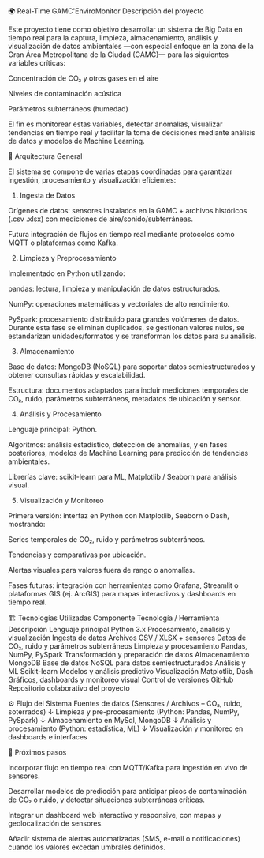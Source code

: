 🌍 Real-Time GAMC'EnviroMonitor
Descripción del proyecto

Este proyecto tiene como objetivo desarrollar un sistema de Big Data en tiempo real para la captura, limpieza, almacenamiento, análisis y visualización de datos ambientales —con especial enfoque en la zona de la Gran Área Metropolitana de la Ciudad (GAMC)— para las siguientes variables críticas:

Concentración de CO₂ y otros gases en el aire

Niveles de contaminación acústica

Parámetros subterráneos (humedad)

El fin es monitorear estas variables, detectar anomalías, visualizar tendencias en tiempo real y facilitar la toma de decisiones mediante análisis de datos y modelos de Machine Learning.

🧩 Arquitectura General

El sistema se compone de varias etapas coordinadas para garantizar ingestión, procesamiento y visualización eficientes:

1. Ingesta de Datos

Orígenes de datos: sensores instalados en la GAMC + archivos históricos (.csv .xlsx) con mediciones de aire/sonido/subterráneas.

Futura integración de flujos en tiempo real mediante protocolos como MQTT o plataformas como Kafka.

2. Limpieza y Preprocesamiento

Implementado en Python utilizando:

pandas: lectura, limpieza y manipulación de datos estructurados.

NumPy: operaciones matemáticas y vectoriales de alto rendimiento.

PySpark: procesamiento distribuido para grandes volúmenes de datos.
Durante esta fase se eliminan duplicados, se gestionan valores nulos, se estandarizan unidades/formatos y se transforman los datos para su análisis.

3. Almacenamiento

Base de datos: MongoDB (NoSQL) para soportar datos semi­estructurados y obtener consultas rápidas y escalabilidad.

Estructura: documentos adaptados para incluir mediciones temporales de CO₂, ruido, parámetros subterráneos, metadatos de ubicación y sensor.

4. Análisis y Procesamiento

Lenguaje principal: Python.

Algoritmos: análisis estadístico, detección de anomalías, y en fases posteriores, modelos de Machine Learning para predicción de tendencias ambientales.

Librerías clave: scikit-learn para ML, Matplotlib / Seaborn para análisis visual.

5. Visualización y Monitoreo

Primera versión: interfaz en Python con Matplotlib, Seaborn o Dash, mostrando:

Series temporales de CO₂, ruido y parámetros subterráneos.

Tendencias y comparativas por ubicación.

Alertas visuales para valores fuera de rango o anomalías.

Fases futuras: integración con herramientas como Grafana, Streamlit o plataformas GIS (ej. ArcGIS) para mapas interactivos y dashboards en tiempo real.

🏗️ Tecnologías Utilizadas
Componente	Tecnología / Herramienta	Descripción
Lenguaje principal	Python 3.x	Procesamiento, análisis y visualización
Ingesta de datos	Archivos CSV / XLSX + sensores	Datos de CO₂, ruido y parámetros subterráneos
Limpieza y procesamiento	Pandas, NumPy, PySpark	Transformación y preparación de datos
Almacenamiento	MongoDB	Base de datos NoSQL para datos semi­estructurados
Análisis y ML	Scikit-learn	Modelos y análisis predictivo
Visualización	Matplotlib, Dash	Gráficos, dashboards y monitoreo visual
Control de versiones	GitHub	Repositorio colaborativo del proyecto

⚙️ Flujo del Sistema
Fuentes de datos (Sensores / Archivos – CO₂, ruido, soterrados)
             ↓
Limpieza y pre-procesamiento (Python: Pandas, NumPy, PySpark)
             ↓
Almacenamiento en MySql, MongoDB
             ↓
Análisis y procesamiento (Python: estadística, ML)
             ↓
Visualización y monitoreo en dashboards e interfaces

🚀 Próximos pasos

Incorporar flujo en tiempo real con MQTT/Kafka para ingestión en vivo de sensores.

Desarrollar modelos de predicción para anticipar picos de contaminación de CO₂ o ruido, y detectar situaciones subterráneas críticas.

Integrar un dashboard web interactivo y responsive, con mapas y geolocalización de sensores.

Añadir sistema de alertas automatizadas (SMS, e-mail o notificaciones) cuando los valores excedan umbrales definidos.
